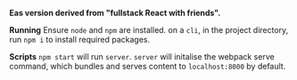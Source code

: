 **Eas version derived from "fullstack React with friends".**

**Running**
Ensure `node` and `npm` are installed.
on a `cli`, in the project directory, run `npm i` to install required packages.

**Scripts**
`npm start` will run `server`.
`server` will initalise the webpack serve command, which bundles and serves content to `localhost:8000` by default.
